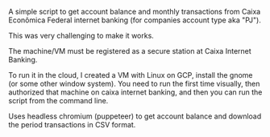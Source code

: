 A simple script to get account balance and monthly transactions from Caixa Econômica Federal internet banking (for companies account type aka "PJ").

This was very challenging to make it works.

The machine/VM must be registered as a secure station at Caixa Internet Banking.

To run it in the cloud, I created a VM with Linux on GCP, install the gnome (or some other window system). You need to run the first time visually, then authorized that machine on caixa internet banking, and then you can run the script from the command line. 

Uses headless chromium (puppeteer) to get account balance and download the period transactions in CSV format.